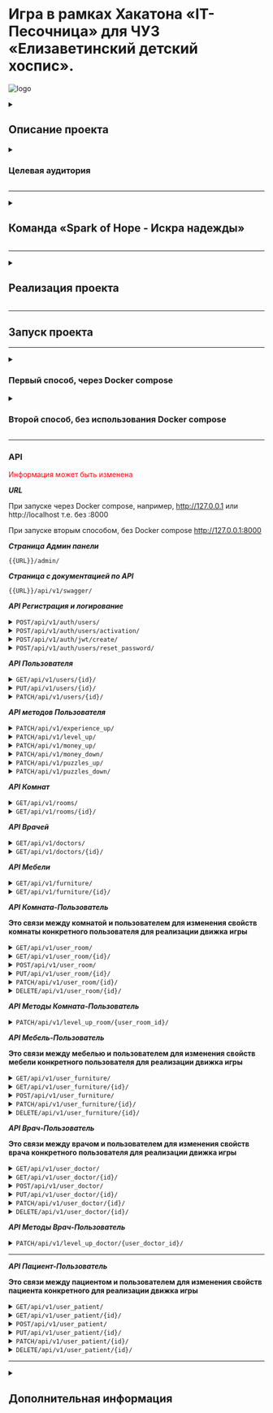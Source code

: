 # Игра в рамках Хакатона «IT-Песочница» для ЧУЗ «Елизаветинский детский хоспис».
![logo](https://github.com/user-attachments/assets/555b4006-fc14-4a56-804d-4d6eaf4f94d9)

<details>
<summary>

## Описание проекта

</summary>

### Требования

***Текст***

</details>

<details>
<summary>

### Целевая аудитория

</summary>

___


*Текс.*


</details>

___
<details>
<summary>

## Команда «Spark of Hope - Искра надежды»

</summary>

| №  | ФИО                  | Должность                              | Никнейм в телеграмме  | Ссылка на проекты                   |
|----|----------------------|----------------------------------------|-----------------------|-------------------------------------|
| 1  | Михаил Кирсанов      | Тимлид                                 | @MichaelKirss         | https://github.com/MichaelKirss     |
| 2  | Мария Дранникова     | UX / UI дизайнер                       | @tonivvi              |                                     |
| 3  | Кирилл Руденко       | UX / UI дизайнер                       | @kiryarud88           |                                     |
| 4  | Мочалова Анастасия   | UX / UI дизайнер                       | @nas_mochalova        |                                     |
| 5  | Татьяна Колегаева    | UX / UI дизайнер                       | @Pozazik              |                                     |
| 6  | Дягилева Анастасия   | UX / UI дизайнер, Графический дизайнер | @AnastasiyaDyagileva  |                                     |
| 7  | Александра Кузнецова | Графический дизайнер                   | @whitegrom            |                                     |
| 8  | Анастасия Куликова   | Графический дизайнер                   | @minaychenkoa         |                                     |
| 9  | Анна Ворошилова      | Графический дизайнер                   | @Annett0552           |                                     |
| 10 | Пилипон Юлия         | Графический дизайнер                   | @ZulusY               |                                     |
| 11 | Ветошкина Светлана   | Графический дизайнер                   | @vetoshkina_s         |                                     |
| 12 | Наталия Кустова      | Графический дизайнер                   | @Talimor              |                                     |
| 13 | Алина Мишнина        | Motion design                          | @mishmalina           |                                     |
| 14 | Михайлина Кира       | Интернет-маркетолог                    | @G_Mih                |                                     |
| 15 | Елена Пчельникова    | Продакт менеджер                       | @Elena_Pchelnikova    |                                     |
| 16 | Кудрякова Виктория   | Режиссер видеомонтажа                  | @vikiklos12           |                                     |
| 17 | Надежда Пачина       | Data Scince                            | @NadezdaPachina       | https://github.com/NadezdaNN        |
| 18 | Абрашов Андрей       | Data Scince                            | @Axewyl               |                                     |
| 19 | Коковин Георгий      | Data Scientist/Analyst                 | @jirimorionow973      |                                     |
| 20 | Альберт Петцольд     | Аналитик данных                        | @palbert1984          |                                     |
| 21 | Марина Лунева        | Аналитик данных                        | @MarinaVLuneva        |                                     |
| 22 | Роман Поспелов       | Пентестер                              | @Riman93              |                                     |
| 23 | Журавлёва Елена      | Ручное тестирование                    | @EKB_Elena_Zhuravleva |                                     |
| 24 | Светлана Федотова    | Ручное тестирование                    | @ImGoldilocks         |                                     |
| 25 | Антон Зайцев         | Backend разработчик (Python)           | @BlackMarvel          | https://github.com/Hashtagich       |
| 26 | Нияз Минникаев       | Backend разработчик (Python)           | @Akviro               | https://github.com/Akvir1stone      |
| 27 | Калинкин Константин  | Backend разработчик (Python)           | @Lord_tech0110        | https://github.com/Konstantin-sama  |
| 28 | Тимур Абдулин        | Backend разработчик (GO)               | @Timurka_223          | https://github.com/Timur965         |
| 29 | Руслан Гадельшин     | Android-разработчик                    | @roxoluz              | https://github.com/GRuslan53        |
| 30 | Вадим Рогов          | Java-разработчик                       | @Diego0686            | https://github.com/VadimRogov       |
| 31 | Иван Корольков       | Frontend разработчик                   | @biorival             | https://github.com/bioRival         |
| 32 | Андрей Батан         | Frontend разработчик                   | @Andrei_Batan         | https://github.com/BatanAndrei      |
| 33 | Мейрамбек Мухтаров   |                                        | @                     |                                     |
| 34 | Юлия Соколова        |                                        | @                     |                                     |
| 36 | Болдырев Дмитрий     |                                        | @                     |                                     |
| 36 | Плаксий Вероника     |                                        | @                     |                                     |
| 37 | Яна Алексеева        |                                        | @                     |                                     |
| 38 | Алексей Григоренко   |                                        | @                     |                                     |

</details>

___
<details>
<summary>

## Реализация проекта

</summary>

Текст

</details>

___

## Запуск проекта
___

<details>

<summary>

### Первый способ, через Docker compose
</summary>

### 1. Клонирование репозиторий
```bash
git clone https://github.com/Hashtagich/hospice_game.git
```

### 2. Установка переменных окружения
***В корен проекта заполняем файл template.db.env и переименовываем его в db.env или просто создаём файл db.env и заполняем его***
```bash
POSTGRES_DB=Например, db
POSTGRES_USER=Например, db
POSTGRES_PASSWORD=Например, db
```

***В папке backend заполняем файл template.env и переименовываем его в .env или просто создаём файл .env и заполняем его***
 ```bash
 SECRET_KEY='Ваш секретный ключ проекта'
 DEBUG=Булевое значение True или False
 ALLOWED_HOSTS='Разрешенные хосты'
 LANGUAGE_CODE='Язык, например, ru'
 TIME_ZONE='Временная зона, например, UTC'

 DB_NAME='Имя Базы данных (БД), например, db'
 DB_LOGIN='Логин БД, например, db'
 DB_PASS='Пароль БД, например, db'
 DB_HOST='Хост БД, например, db'
 DB_PORT='Порт БД, например, 5432'
 
 EMAIL_BACKEND='Сервис для почты, например, django.core.mail.backends.smtp.EmailBackend'
 EMAIL_HOST='Хост почты, например для gmail smtp.gmail.com или smtp.mail.ru для mail'
 EMAIL_PORT=Порт почты, например, 587
 DEFAULT_FROM_EMAIL='Почта с которой будет отправлять письма youremail@gmail.com если выбрали smtp.gmail.com'
 EMAIL_USE_TLS=Булевое значение True или False причём EMAIL_USE_TLS не равен EMAIL_USE_SSL
 EMAIL_USE_SSL=Булевое значение True или False причём EMAIL_USE_TLS не равен EMAIL_USE_SSL
 EMAIL_HOST_PASSWORD='Пароль для внешнего приложения для доступа к почте, подробнее тут https://help.mail.ru/mail/security/protection/external/'
 NOTIFICATION_EMAIL='Перечень почт куда будут отправлять письма, пишите через пробел, можно указать одну'

 CELERY_BROKER_URL='URL-адрес брокера сообщений, например,redis://localhost:6379'
 CELERY_RESULT_BACKEND='Место хранения результатов выполнения задач, например,redis://localhost:6379'
 CELERY_ACCEPT_CONTENT='Список форматов, которые Celery будет принимать в качестве контента для задач, например,application/json'
 CELERY_TASK_SERIALIZER='Сериализатор, который будет использоваться для сериализации задач перед их отправкой, например,json'
 CELERY_RESULT_SERIALIZER='Сериализатор, который будет использоваться для сериализации результатов задач, например,json'
 ```
   

### 3. Сборка и запуск контейнеров
```bash
docker-compose up --build -d
```

### 4. Создание суперпользователя
```bash
docker-compose exec web python manage.py createsuperuser
```

</details>

<details>

<summary>

### Второй способ, без использования Docker compose
</summary>

### 1. Клонируйте репозиторий:
```bash
git clone https://github.com/Hashtagich/hospice_game.git
```

2. Запускаем backend

    2.1. Установите и активируйте виртуальное окружение:
    ```bash
    python -m venv venv
    venv/Scripts/activate  - для Windows
    venv/bin/activate - для Linux
    ```

    2.2 Перейдите в папку backend и установите зависимости:
    ```bash
    cd backend
    python -m pip install --upgrade pip
    pip install -r requirements.txt
    ```

    2.3 Находясь в папке backend создайте файл *.env* или заполните файл *template.env* и переименуйте его в *.env*:
    ```bash
    SECRET_KEY='Ваш секретный ключ проекта'
    DEBUG=Булевое значение True или False
    ALLOWED_HOSTS='Разрешенные хосты'
    LANGUAGE_CODE='Язык, например, ru'
    TIME_ZONE='Временная зона, например, UTC'
   
    DB_NAME='Имя Базы данных (БД)'
    DB_LOGIN='Логин БД'
    DB_PASS='Пароль БД'
    DB_HOST='Хост БД'
    DB_PORT='Порт БД, например, 5432'
    
    EMAIL_BACKEND='Сервис для почты, например, django.core.mail.backends.smtp.EmailBackend'
    EMAIL_HOST='Хост почты, например для gmail smtp.gmail.com или smtp.mail.ru для mail'
    EMAIL_PORT=Порт почты, например, 587
    DEFAULT_FROM_EMAIL='Почта с которой будет отправлять письма youremail@gmail.com если выбрали smtp.gmail.com'
    EMAIL_USE_TLS=Булевое значение True или False причём EMAIL_USE_TLS не равен EMAIL_USE_SSL
    EMAIL_USE_SSL=Булевое значение True или False причём EMAIL_USE_TLS не равен EMAIL_USE_SSL
    EMAIL_HOST_PASSWORD='Пароль для внешнего приложения для доступа к почте, подробнее тут https://help.mail.ru/mail/security/protection/external/'
    NOTIFICATION_EMAIL='Перечень почт куда будут отправлять письма, пишите через пробел, можно указать одну'
   
    CELERY_BROKER_URL='URL-адрес брокера сообщений, например,redis://localhost:6379'
    CELERY_RESULT_BACKEND='Место хранения результатов выполнения задач, например,redis://localhost:6379'
    CELERY_ACCEPT_CONTENT='Список форматов, которые Celery будет принимать в качестве контента для задач, например,application/json'
    CELERY_TASK_SERIALIZER='Сериализатор, который будет использоваться для сериализации задач перед их отправкой, например,json'
    CELERY_RESULT_SERIALIZER='Сериализатор, который будет использоваться для сериализации результатов задач, например,json'
    ```
   
    2.3.1 В файле backend/backend/settings.py находим переменную DATABASES и заменяем на:
    ```bash
    DATABASES = {
     'default': {
         'ENGINE': 'django.db.backends.sqlite3',
         'NAME': BASE_DIR / 'db.sqlite3',
     },
    ```
    
    2.4 Находясь в папке backend выполните миграции:
    ```bash
    python manage.py makemigrations
    python manage.py migrate
    ```
    
    2.5 Находясь в папке backend создайте суперпользователя:
    ```bash
    python manage.py createsuperuser
    ```
    
    2.6 Находясь в папке backend запустите проект:
    ```bash
    python manage.py runserver
    ```

3. Запускаем frontend

    3.1 Откройте второй терминал, перейдите в папку frontend и установите зависимости:
    ```bash
    cd frontend
    npm install
    ```
   
    3.2 Запустите frontend:
    ```bash
    npm start
    ```
</details>

___

### API



<font color="red">Информация может быть изменена</font>

***URL***

При запуске через Docker compose, например, http://127.0.0.1 или http://localhost т.е. без :8000

При запуске вторым способом, без Docker compose http://127.0.0.1:8000

***Страница Админ панели***

<code>{{URL}}/admin/</code>

***Страница с документацией по API***

<code>{{URL}}/api/v1/swagger/</code>

***API Регистрация и логирование***
<details>
<summary><code>POST/api/v1/auth/users/</code></summary>



*Регистрация пользователя. Необходимо ввести почту, никнейм и пароль. Пароль должен быть не менее 8 символов и содержать минимум одну заглавную и строчную латинскую букву и цифры.*

```
{
  "email": "user@example.com",
  "username": "string",
  "password": "string",
  "re_password": "string"
}
```

</details>
<details>
<summary><code>POST/api/v1/auth/users/activation/</code></summary>



*Активация пользователя. Необходимо ввести uid и token, приходят на почту в виде ссылки после регистрации.*

```
{
  "uid": "string",
  "token": "string"
}
```

</details>
<details>
<summary><code>POST/api/v1/auth/jwt/create/</code></summary>

*Логирование пользователя и генерация токена. Необходимо ввести никнейм и пароль пользователя.*

```
{
  "username": "string",
  "password": "string"
}
```

</details>

<details>
<summary><code>POST/api/v1/auth/users/reset_password/</code></summary>

*Запрос сброса пароль. На случай если забыли пароль на почту придёт сообщение с инструкцией по сбросу пароля. Нужно указать адрес эл. почты чтобы на неё пришло письмо.*

```
{
  "email": "user@example.com"
}
```

</details>

***API Пользователя***

<details>
<summary><code>GET/api/v1/users/{id}/</code></summary>

*Получение конкретного пользователя по ID*

```
{
  "username": "string",
  "attributes": {
    "money": 9223372036854776000,
    "puzzles": 9223372036854776000,
    "experience": 9223372036854776000,
    "level": 9223372036854776000
  }
}
```

</details>
<details>
<summary><code>PUT/api/v1/users/{id}/</code></summary>

*Полное редактирование конкретного пользователя по ID*

```
{
  "username": "string",
  "attributes": {
    "money": 9223372036854776000,
    "puzzles": 9223372036854776000,
    "experience": 9223372036854776000,
    "level": 9223372036854776000
  }
}
```

</details>
<details>
<summary><code>PATCH/api/v1/users/{id}/</code></summary>

*Частичное редактирование конкретного пользователя по ID*

```
{
  "username": "string",
  "attributes": {
    "money": 9223372036854776000,
    "puzzles": 9223372036854776000,
    "experience": 9223372036854776000,
    "level": 9223372036854776000
  }
}
```

</details>

***API методов Пользователя***

<details>
<summary><code>PATCH/api/v1/experience_up/</code></summary>

*Повышение опыта пользователя на указанную величину. Необходимо передать целое число больше 0.*

```
{
  "point": 1
}
```

</details>
<details>
<summary><code>PATCH/api/v1/level_up/</code></summary>

*Повышение уровня пользователя на указанную величину. Необходимо передать целое число больше 0.*

```
{
  "point": 1
}
```

</details>
<details>
<summary><code>PATCH/api/v1/money_up/</code></summary>

*Повышение монет пользователя на указанную величину. Необходимо передать целое число больше 0.*

```
{
  "point": 1
}
```

</details>
<details>
<summary><code>PATCH/api/v1/money_down/</code></summary>

*Уменьшение кол-ва монет пользователя на указанную величину. Необходимо передать целое число больше 0.*

```
{
  "point": 1
}
```

</details>
<details>
<summary><code>PATCH/api/v1/puzzles_up/</code></summary>

*Повышение вип валюты-пазлов пользователя на указанную величину. Необходимо передать целое число больше 0.*

```
{
  "point": 1
}
```

</details>
<details>
<summary><code>PATCH/api/v1/puzzles_down/</code></summary>

*Уменьшение кол-ва вип валюты-пазлов пользователя на указанную величину. Необходимо передать целое число больше 0.*

```
{
  "point": 1
}
```

</details>

***API Комнат***

<details>
<summary><code>GET/api/v1/rooms/</code></summary>

*Получение всех комнат*

```
[
  {
    "name": "string",
    "description": "string",
    "price": 9223372036854776000
  }
]
```

</details>
<details>
<summary><code>GET/api/v1/rooms/{id}/</code></summary>

*Получение конкретной комнаты по ID*

```
{
  "name": "string",
  "description": "string",
  "price": 9223372036854776000
}
```

</details>

***API Врачей***

<details>
<summary><code>GET/api/v1/doctors/</code></summary>

*Получение всех врачей*

```
[
  {
    "name": "string",
    "surname": "string",
    "patronymic": "string",
    "profession_name": "string",
    "work_experience": "string",
    "room": "string"
  }
]
```

</details>
<details>
<summary><code>GET/api/v1/doctors/{id}/</code></summary>

*Получение конкретного врача по ID*

```
{
  "name": "string",
  "surname": "string",
  "patronymic": "string",
  "profession_name": "string",
  "work_experience": "string",
  "room": "string"
}
```

</details>

***API Мебели***

<details>
<summary><code>GET/api/v1/furniture/</code></summary>

*Получение всей мебели*

```
[
  {
    "id": 0,
    "name": "string",
    "categories": "string",
    "price": 9223372036854776000,
    "room": "string",
    "description": "string"
  }
]
```

</details>
<details>
<summary><code>GET/api/v1/furniture/{id}/</code></summary>

*Получение конкретного мебели по ID*

```
{
  "id": 0,
  "name": "string",
  "categories": "string",
  "price": 9223372036854776000,
  "room": "string",
  "description": "string"
}
```

</details>

***API Комната-Пользователь***

**Это связи между комнатой и пользователем для изменения свойств комнаты конкретного пользователя для реализации движка игры**

<details>
<summary><code>GET/api/v1/user_room/</code></summary>

*Получение всех связей комната-пользователь*

```
[
  {
    "user": "string",
    "room": "string",
    "level": 9223372036854776000,
    "max_furniture_count": 9223372036854776000,
    "max_medical_equipment_count": 9223372036854776000,
    "max_decor_elements_count": 9223372036854776000
  }
]
```

</details>
<details>
<summary><code>GET/api/v1/user_room/{id}/</code></summary>

*Получение связи комната-пользователь по ID*

```
{
  "user": "string",
  "room": "string",
  "level": 9223372036854776000,
  "max_furniture_count": 9223372036854776000,
  "max_medical_equipment_count": 9223372036854776000,
  "max_decor_elements_count": 9223372036854776000
}
```

</details>
<details>
<summary><code>POST/api/v1/user_room/</code></summary>

*Создание связи комната-пользователь, реализация движка покупки комнаты в магазине. Если не передавать ничего кроме room, то все параметры будут выставлены по умолчанию, room указывается исходя из переданного id, user указывается текущий.*

```
{
  "room": 0,
  "level": 9223372036854776000,
  "max_furniture_count": 9223372036854776000,
  "max_medical_equipment_count": 9223372036854776000,
  "max_decor_elements_count": 9223372036854776000
}
```

</details>
<details>
<summary><code>PUT/api/v1/user_room/{id}/</code></summary>

*Полное обновление связи комната-пользователь*

```
{
  "room": 0,
  "level": 9223372036854776000,
  "max_furniture_count": 9223372036854776000,
  "max_medical_equipment_count": 9223372036854776000,
  "max_decor_elements_count": 9223372036854776000
}
```

</details>
<details>
<summary><code>PATCH/api/v1/user_room/{id}/</code></summary>

*Частичное обновление связи комната-пользователь*

```
{
  "room": 0,
  "level": 9223372036854776000,
  "max_furniture_count": 9223372036854776000,
  "max_medical_equipment_count": 9223372036854776000,
  "max_decor_elements_count": 9223372036854776000
}
```

</details>
<details>
<summary><code>DELETE/api/v1/user_room/{id}/</code></summary>

*Удаление связи комната-пользователь, скорее всего будет заблокировано*


</details>

***API Методы Комната-Пользователь***

<details>
<summary><code>PATCH/api/v1/level_up_room/{user_room_id}/</code></summary>

*Повышение уровня комнаты за монеты. Необходимо передать point - целое число больше 0, на которое увеличивается уровень и кол-во размещаемых предметов в комнате, money - это стоимость улучшения комнаты, вычитаемая из кол-ва монет пользователя.*

```
{
  "point": 1,
  "money": 1
}
```

</details>


***API Мебель-Пользователь***

**Это связи между мебелью и пользователем для изменения свойств мебели конкретного пользователя для реализации движка игры**

<details>
<summary><code>GET/api/v1/user_furniture/</code></summary>

*Получение всех связей мебель-пользователь*

```
[
  {
    "user": "string",
    "furniture": {
      "id": 0,
      "name": "string",
      "categories": "string",
      "price": 9223372036854776000,
      "room": "string",
      "description": "string"
    },
    "in_warehouse": true
  }
]
```

</details>
<details>
<summary><code>GET/api/v1/user_furniture/{id}/</code></summary>

*Получение связи мебель-пользователь по ID*

```
{
  "user": "string",
  "furniture": {
    "id": 0,
    "name": "string",
    "categories": "string",
    "price": 9223372036854776000,
    "room": "string",
    "description": "string"
  },
  "in_warehouse": true
}
```

</details>
<details>
<summary><code>POST/api/v1/user_furniture/</code></summary>

*Создание связи мебель-пользователь, реализация движка покупки мебели в магазине. Если не передавать ничего кроме furniture, то все параметры будут выставлены по умолчанию, furniture указывается исходя из переданного id, user указывается текущий.*

```
{
  "furniture": 0,
  "in_warehouse": true,
  "accommodation_room": 0
}
```

</details>
<details>
<summary><code>PATCH/api/v1/user_furniture/{id}/</code></summary>

*Частичное редактирование/размещение в комнате или отправке на склад мебели. Зависит от in_warehouse если true то проверяется комната в которую размещаем иначе отправляем на склад и делаем accommodation_room = None.*

```
{
  "furniture": 0,
  "in_warehouse": true,
  "accommodation_room": 0
}
```

</details>
<details>
<summary><code>DELETE/api/v1/user_furniture/{id}/</code></summary>

*Удаление/продажа мебели, берём стоимость мебели и делим пополам с округлением.*


</details>

***API Врач-Пользователь***

**Это связи между врачом и пользователем для изменения свойств врача конкретного пользователя для реализации движка игры**

<details>
<summary><code>GET/api/v1/user_doctor/</code></summary>

*Получение всех связей врач-пользователь*

```
[
  {
    "doctor": 0,
    "level": 9223372036854776000,
    "busyness": 9223372036854776000
  }
]
```

</details>
<details>
<summary><code>GET/api/v1/user_doctor/{id}/</code></summary>

*Получение связи врач-пользователь по ID*

```
{
  "doctor": 0,
  "level": 9223372036854776000,
  "busyness": 9223372036854776000
}
```

</details>
<details>
<summary><code>POST/api/v1/user_doctor/</code></summary>

*Создание связи врач-пользователь, реализация движка покупки врача в магазине и сразу размещения его в кабинете. Если не передавать ничего кроме doctor, то все параметры будут выставлены по умолчанию, doctor указывается исходя из переданного id, user указывается текущий.*

```
{
  "doctor": 0,
  "level": 9223372036854776000,
  "busyness": 9223372036854776000
}
```

</details>
<details>
<summary><code>PUT/api/v1/user_doctor/{id}/</code></summary>

*Полное обновление связи врач-пользователь*

```
{
  "doctor": 0,
  "level": 9223372036854776000,
  "busyness": 9223372036854776000
}
```

</details>
<details>
<summary><code>PATCH/api/v1/user_doctor/{id}/</code></summary>

*Частичное обновление связи врач-пользователь*

```
{
  "doctor": 0,
  "level": 9223372036854776000,
  "busyness": 9223372036854776000
}
```

</details>
<details>
<summary><code>DELETE/api/v1/user_doctor/{id}/</code></summary>

*Удаление связи врач-пользователь, скорее всего будет заблокировано*


</details>

***API Методы Врач-Пользователь***

<details>
<summary><code>PATCH/api/v1/level_up_doctor/{user_doctor_id}/</code></summary>

*Повышение уровня врача за монеты. Необходимо передать point - целое число больше 0, на которое увеличивается уровень и загруженность врача, money - это стоимость улучшения врача, вычитаемая из кол-ва монет пользователя.*

```
{
  "point": 1,
  "money": 1
}
```

</details>



---

***API Пациент-Пользователь***

**Это связи между пациентом и пользователем для изменения свойств пациента конкретного для реализации движка игры**

<details>
<summary><code>GET/api/v1/user_patient/</code></summary>

*Получение всех пациентов*

```
[
  {
    "patient": {
      "name": "string",
      "age": 9223372036854776000,
      "diagnosis": {
        "name": "string",
        "symptoms": "string"
      },
      "categories_procedure": [
        {
          "name": "string"
        }
      ],
      "procedure": [
        {
          "name": "string",
          "categories": "string",
          "description": "string",
          "execution_time": 9223372036854776000
        }
      ]
    },
    "is_done": true,
    "rehabilitation": 9223372036854776000
  }
]
```

</details>
<details>
<summary><code>GET/api/v1/user_patient/{id}/</code></summary>

*Получение конкретного пациента по ID*

```
{
  "patient": {
    "name": "string",
    "age": 9223372036854776000,
    "diagnosis": {
      "name": "string",
      "symptoms": "string"
    },
    "categories_procedure": [
      {
        "name": "string"
      }
    ],
    "procedure": [
      {
        "name": "string",
        "categories": "string",
        "description": "string",
        "execution_time": 9223372036854776000
      }
    ]
  },
  "is_done": true,
  "rehabilitation": 9223372036854776000
}
```

</details>
<details>
<summary><code>POST/api/v1/user_patient/</code></summary>

*Создание связи пациент-пользователь, реализация механики появления пациента. Для создания достаточно передать id пациента patient, is_done должно быть false, rehabilitation 0.*

```
{
  "patient": 0,
  "is_done": true,
  "rehabilitation": 9223372036854776000
}
```

</details>
<details>
<summary><code>PUT/api/v1/user_patient/{id}/</code></summary>

*Полное редактирование пациента*

```
{
  "patient": 0,
  "is_done": true,
  "rehabilitation": 9223372036854776000
}
```

</details>



<details>
<summary><code>PATCH/api/v1/user_patient/{id}/</code></summary>

*Частичное редактирование пациента*

```
{
  "patient": 0,
  "is_done": true,
  "rehabilitation": 9223372036854776000
}
```

</details>
<details>
<summary><code>DELETE/api/v1/user_patient/{id}/</code></summary>

*Удаление пациента*

</details>

[//]: # (___)

[//]: # ()
[//]: # (***API Пациент-Процедура***)

[//]: # ()
[//]: # (<details>)

[//]: # (<summary><code>GET/api/ссылка_на_апи/</code></summary>)

[//]: # ()
[//]: # (*Описание API*)

[//]: # ()
[//]: # (```)

[//]: # (Код)

[//]: # (```)

[//]: # ()
[//]: # (</details>)

[//]: # (<details>)

[//]: # (<summary><code>GET/api/ссылка_на_апи/</code></summary>)

[//]: # ()
[//]: # (*Описание API*)

[//]: # ()
[//]: # (```)

[//]: # (Код)

[//]: # (```)

[//]: # ()
[//]: # (</details>)

[//]: # (<details>)

[//]: # (<summary><code>GET/api/ссылка_на_апи/</code></summary>)

[//]: # ()
[//]: # (*Описание API*)

[//]: # ()
[//]: # (```)

[//]: # (Код)

[//]: # (```)

[//]: # ()
[//]: # (</details>)

[//]: # (<details>)

[//]: # (<summary><code>GET/api/ссылка_на_апи/</code></summary>)

[//]: # ()
[//]: # (*Описание API*)

[//]: # ()
[//]: # (```)

[//]: # (Код)

[//]: # (```)

[//]: # ()
[//]: # (</details>)

[//]: # (<details>)

[//]: # (<summary><code>GET/api/ссылка_на_апи/</code></summary>)

[//]: # ()
[//]: # (*Описание API*)

[//]: # ()
[//]: # (```)

[//]: # (Код)

[//]: # (```)

[//]: # ()
[//]: # (</details>)

[//]: # (<details>)

[//]: # (<summary><code>GET/api/ссылка_на_апи/</code></summary>)

[//]: # ()
[//]: # (*Описание API*)

[//]: # ()
[//]: # (```)

[//]: # (Код)

[//]: # (```)

[//]: # ()
[//]: # (</details>)



___

<details>
<summary>

## Дополнительная информация

</summary>

+ ***Дизайн игры на биханс — .***

</details>
